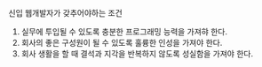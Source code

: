 신입 웹개발자가 갖추어야하는 조건
1. 실무에 투입될 수 있도록 충분한 프로그래밍 능력을 가져햐 한다.
2. 회사의 좋은 구성원이 될 수 있도록 훌륭한 인성을 가져야 한다.
3. 회사 생활을 할 때 결석과 지각을 반복하지 않도록 성실함을 가져야 한다.
